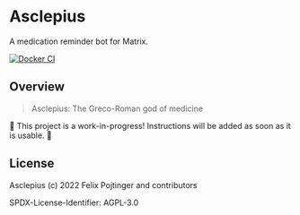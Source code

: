 # Asclepius

A medication reminder bot for Matrix.

[![Docker CI](https://github.com/pojntfx/asclepius/actions/workflows/docker.yaml/badge.svg)](https://github.com/pojntfx/asclepius/actions/workflows/docker.yaml)

## Overview

> Asclepius: The Greco-Roman god of medicine

🚧 This project is a work-in-progress! Instructions will be added as soon as it is usable. 🚧

## License

Asclepius (c) 2022 Felix Pojtinger and contributors

SPDX-License-Identifier: AGPL-3.0
